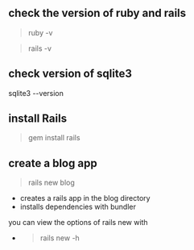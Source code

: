 ## check the version of ruby and rails

>ruby -v

>rails -v

## check version of sqlite3

sqlite3 --version

## install Rails

>gem install rails

## create a blog app

>rails new blog

  * creates a rails app in the blog directory
  * installs dependencies with bundler

you can view the options of rails new with

  * >rails new -h